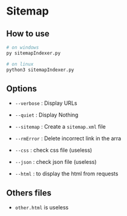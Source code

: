 # Sitemap

## How to use

```sh
# on windows
py sitemapIndexer.py

# on linux
python3 sitemapIndexer.py
```

## Options

- `--verbose` : Display URLs

- `--quiet` : Display Nothing

- `--sitemap` : Create a `sitemap.xml` file

- `--rmError` : Delete incorrect link in the arra

- `--css` : check css file (useless)

- `--json` : check json file (useless)

- `--html` : to display the html from requests

## Others files

- `other.html` is useless
